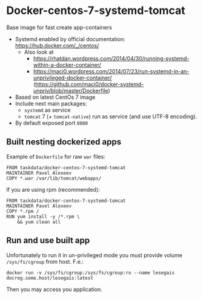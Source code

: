 # Docker-centos-7-systemd-tomcat

Base image for fast create app-containers

* Systemd enabled by official documentation: https://hub.docker.com/_/centos/
  * Also look at
    - https://rhatdan.wordpress.com/2014/04/30/running-systemd-within-a-docker-container/
    - https://maci0.wordpress.com/2014/07/23/run-systemd-in-an-unprivileged-docker-container/ (https://github.com/maci0/docker-systemd-unpriv/blob/master/Dockerfile)
* Based on latest CentOs 7 image
* Include next main packages:
  * `systemd` as service
  * `tomcat` 7 (+ `tomcat-native`) run as service (and use UTF-8 encoding).
* By default exposed port `8080`

## Built nesting dockerized apps

Example of `Dockerfile` for raw `war` files:

    FROM taskdata/docker-centos-7-systemd-tomcat
    MAINTAINER Pavel Alexeev
    COPY *.war /var/lib/tomcat/webapps/

If you are using rpm (recommended):

    FROM taskdata/docker-centos-7-systemd-tomcat
    MAINTAINER Pavel Alexeev
    COPY *.rpm /
    RUN yum install -y /*.rpm \
        && yum clean all

## Run and use built app

Unfortunately to run it in un-privileged mode you must provide volume `/sys/fs/cgroup` from host. F.e.:

    docker run -v /sys/fs/cgroup:/sys/fs/cgroup:ro --name lesegais docreg.some.host/lesegais:latest

Then you may access you application.